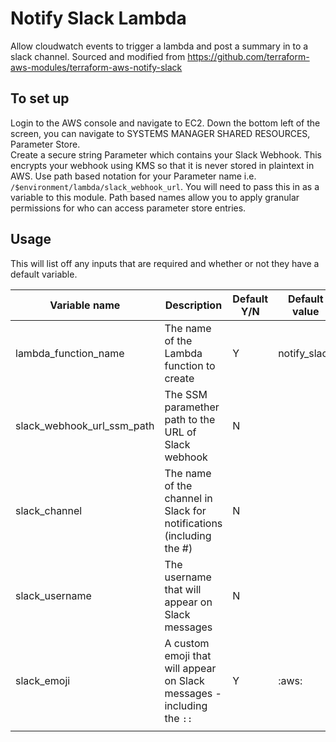 # Notify Slack Lambda

Allow cloudwatch events to trigger a lambda and post a summary in to a slack channel.
Sourced and modified from https://github.com/terraform-aws-modules/terraform-aws-notify-slack

## To set up

Login to the AWS console and navigate to EC2. Down the bottom left of the screen, you can navigate to SYSTEMS MANAGER SHARED RESOURCES, Parameter Store.  
Create a secure string Parameter which contains your Slack Webhook. This encrypts your webhook using KMS so that it is never stored in plaintext in AWS.
Use path based notation for your Parameter name i.e. `/$environment/lambda/slack_webhook_url`. You will need to pass this in as a variable to this module. Path based names allow you to apply granular permissions for who can access parameter store entries.

## Usage
This will list off any inputs that are required and whether or not they have a default variable. 

| Variable name | Description | Default Y/N | Default value|
|---------------|-------------|-------------|--------------|
| lambda_function_name | The name of the Lambda function to create | Y | notify_slack |
| slack_webhook_url_ssm_path | The SSM paramether path to the URL of Slack webhook | N |  |
| slack_channel | The name of the channel in Slack for notifications (including the #) | N |  |
| slack_username | The username that will appear on Slack messages | N |  |
| slack_emoji | A custom emoji that will appear on Slack messages - including the `::` | Y | :aws: |
|  |  |  |  |